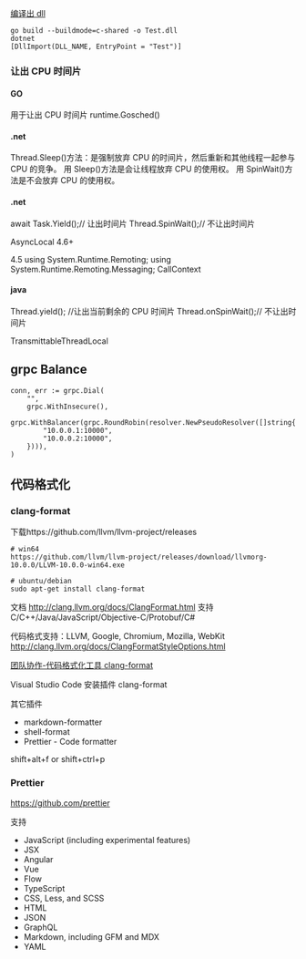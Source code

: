 [编译出 dll](https://www.cnblogs.com/timeddd/p/11731160.html)

```
go build --buildmode=c-shared -o Test.dll
dotnet
[DllImport(DLL_NAME, EntryPoint = "Test")]
```

### 让出 CPU 时间片

#### GO

用于让出 CPU 时间片
runtime.Gosched()

#### .net

Thread.Sleep()方法：是强制放弃 CPU 的时间片，然后重新和其他线程一起参与 CPU 的竞争。
用 Sleep()方法是会让线程放弃 CPU 的使用权。
用 SpinWait()方法是不会放弃 CPU 的使用权。

#### .net

await Task.Yield();// 让出时间片
Thread.SpinWait();// 不让出时间片

AsyncLocal 4.6+

4.5
using System.Runtime.Remoting;
using System.Runtime.Remoting.Messaging;
CallContext

#### java

Thread.yield(); //让出当前剩余的 CPU 时间片
Thread.onSpinWait();// 不让出时间片

TransmittableThreadLocal

## grpc Balance

```
conn, err := grpc.Dial(
    "",
    grpc.WithInsecure(),
    grpc.WithBalancer(grpc.RoundRobin(resolver.NewPseudoResolver([]string{
        "10.0.0.1:10000",
        "10.0.0.2:10000",
    }))),
)
```

## 代码格式化

### clang-format

下载https://github.com/llvm/llvm-project/releases

```
# win64
https://github.com/llvm/llvm-project/releases/download/llvmorg-10.0.0/LLVM-10.0.0-win64.exe

# ubuntu/debian
sudo apt-get install clang-format
```

文档
http://clang.llvm.org/docs/ClangFormat.html
支持 C/C++/Java/JavaScript/Objective-C/Protobuf/C#

代码格式支持：LLVM, Google, Chromium, Mozilla, WebKit
http://clang.llvm.org/docs/ClangFormatStyleOptions.html

[团队协作-代码格式化工具 clang-format](https://www.toutiao.com/i6886080589141639693)

Visual Studio Code 安装插件 clang-format

其它插件

- markdown-formatter
- shell-format
- Prettier - Code formatter

shift+alt+f
or
shift+ctrl+p

### Prettier
https://github.com/prettier

支持
- JavaScript (including experimental features)
- JSX
- Angular
- Vue
- Flow
- TypeScript
- CSS, Less, and SCSS
- HTML
- JSON
- GraphQL
- Markdown, including GFM and MDX
- YAML
